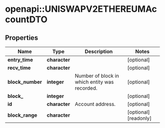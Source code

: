 # openapi::UNISWAPV2ETHEREUMAccountDTO


## Properties
Name | Type | Description | Notes
------------ | ------------- | ------------- | -------------
**entry_time** | **character** |  | [optional] 
**recv_time** | **character** |  | [optional] 
**block_number** | **integer** | Number of block in which entity was recorded. | [optional] 
**block_** | **integer** |  | [optional] 
**id** | **character** | Account address. | [optional] 
**block_range** | **character** |  | [optional] [readonly] 


